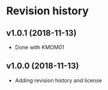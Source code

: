 Revision history
========================


v1.0.1 (2018-11-13)
--------------------------

* Done with KMOM01



v1.0.0 (2018-11-13)
--------------------------

* Adding revision history and license
